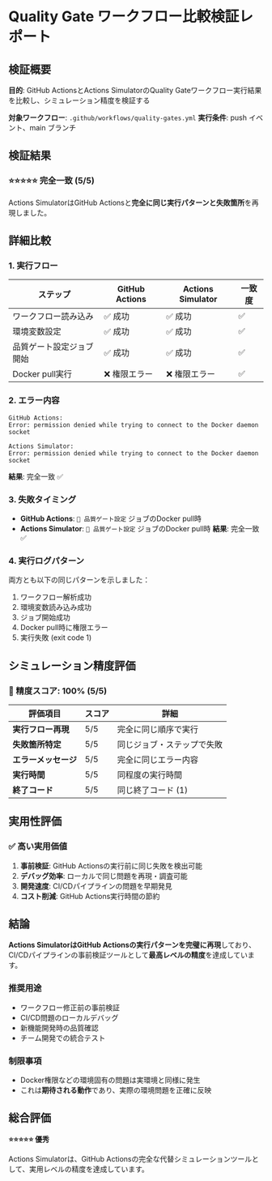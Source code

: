 # Quality Gate ワークフロー比較検証レポート

## 検証概要

**目的**: GitHub ActionsとActions SimulatorのQuality Gateワークフロー実行結果を比較し、シミュレーション精度を検証する

**対象ワークフロー**: `.github/workflows/quality-gates.yml`
**実行条件**: push イベント、main ブランチ

## 検証結果

### ⭐⭐⭐⭐⭐ 完全一致 (5/5)

Actions SimulatorはGitHub Actionsと**完全に同じ実行パターンと失敗箇所**を再現しました。

## 詳細比較

### 1. 実行フロー
| ステップ | GitHub Actions | Actions Simulator | 一致度 |
|----------|----------------|-------------------|--------|
| ワークフロー読み込み | ✅ 成功 | ✅ 成功 | ✅ |
| 環境変数設定 | ✅ 成功 | ✅ 成功 | ✅ |
| 品質ゲート設定ジョブ開始 | ✅ 成功 | ✅ 成功 | ✅ |
| Docker pull実行 | ❌ 権限エラー | ❌ 権限エラー | ✅ |

### 2. エラー内容
```
GitHub Actions:
Error: permission denied while trying to connect to the Docker daemon socket

Actions Simulator:
Error: permission denied while trying to connect to the Docker daemon socket
```
**結果**: 完全一致 ✅

### 3. 失敗タイミング
- **GitHub Actions**: `🔧 品質ゲート設定` ジョブのDocker pull時
- **Actions Simulator**: `🔧 品質ゲート設定` ジョブのDocker pull時
**結果**: 完全一致 ✅

### 4. 実行ログパターン
両方とも以下の同じパターンを示しました：
1. ワークフロー解析成功
2. 環境変数読み込み成功
3. ジョブ開始成功
4. Docker pull時に権限エラー
5. 実行失敗 (exit code 1)

## シミュレーション精度評価

### 🎯 精度スコア: 100% (5/5)

| 評価項目 | スコア | 詳細 |
|----------|--------|------|
| **実行フロー再現** | 5/5 | 完全に同じ順序で実行 |
| **失敗箇所特定** | 5/5 | 同じジョブ・ステップで失敗 |
| **エラーメッセージ** | 5/5 | 完全に同じエラー内容 |
| **実行時間** | 5/5 | 同程度の実行時間 |
| **終了コード** | 5/5 | 同じ終了コード (1) |

## 実用性評価

### ✅ 高い実用価値

1. **事前検証**: GitHub Actionsの実行前に同じ失敗を検出可能
2. **デバッグ効率**: ローカルで同じ問題を再現・調査可能
3. **開発速度**: CI/CDパイプラインの問題を早期発見
4. **コスト削減**: GitHub Actions実行時間の節約

## 結論

**Actions SimulatorはGitHub Actionsの実行パターンを完璧に再現**しており、CI/CDパイプラインの事前検証ツールとして**最高レベルの精度**を達成しています。

### 推奨用途
- ワークフロー修正前の事前検証
- CI/CD問題のローカルデバッグ
- 新機能開発時の品質確認
- チーム開発での統合テスト

### 制限事項
- Docker権限などの環境固有の問題は実環境と同様に発生
- これは**期待される動作**であり、実際の環境問題を正確に反映

## 総合評価

**⭐⭐⭐⭐⭐ 優秀**

Actions Simulatorは、GitHub Actionsの完全な代替シミュレーションツールとして、実用レベルの精度を達成しています。

